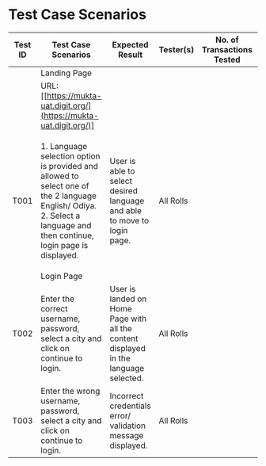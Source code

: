 # Test Case Scenarios

| Test ID | Test Case Scenarios                                                                                                                                                             | Expected Result                                                                      | Tester(s) | No. of Transactions Tested | Pass/Fail | Test Result Comments |
| ------- | ------------------------------------------------------------------------------------------------------------------------------------------------------------------------------- | ------------------------------------------------------------------------------------ | --------- | -------------------------- | --------- | -------------------- |
|         | Landing Page                                                                                                                                                                    |                                                                                      |           |                            |           |                      |
|         | URL: \[[https://mukta-uat.digit.org/](https://mukta-uat.digit.org/)]                                                                                                            |                                                                                      |           |                            |           |                      |
| T001    | <p>1. Language selection option is provided and allowed to select one of the 2 language English/ Odiya.<br>2. Select a language and then continue, login page is displayed.</p> | User is able to select desired language and able to move to login page.              | All Rolls |                            |           |                      |
|         | Login Page                                                                                                                                                                      |                                                                                      |           |                            |           |                      |
| T002    | Enter the correct username, password, select a city and click on continue to login.                                                                                             | User is landed on Home Page with all the content displayed in the language selected. | All Rolls |                            |           |                      |
| T003    | Enter the wrong username, password, select a city and click on continue to login.                                                                                               | Incorrect credentials error/ validation message displayed.                           | All Rolls |                            |           |                      |
